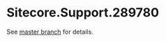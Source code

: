 # Sitecore.Support.289780

See [master branch](https://github.com/sitecoresupport/Sitecore.Support.289780) for details.